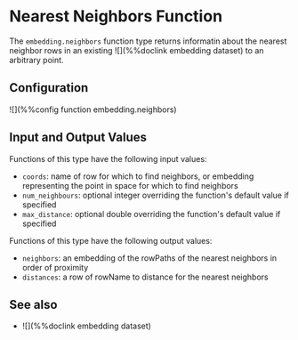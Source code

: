 # Nearest Neighbors Function

The `embedding.neighbors` function type returns informatin about the nearest
neighbor rows in an existing ![](%%doclink embedding dataset) to an arbitrary point.

## Configuration

![](%%config function embedding.neighbors)

## Input and Output Values

Functions of this type have the following input values:

* `coords`: name of row for which to find neighbors, or embedding representing the point in space for which to find neighbors
* `num_neighbours`: optional integer overriding the function's default value if specified 
* `max_distance`: optional double overriding the function's default value if specified

Functions of this type have the following output values:
* `neighbors`: an embedding of the rowPaths of the nearest neighbors in order of proximity
* `distances`: a row of rowName to distance for the nearest neighbors

## See also

* ![](%%doclink embedding dataset)

